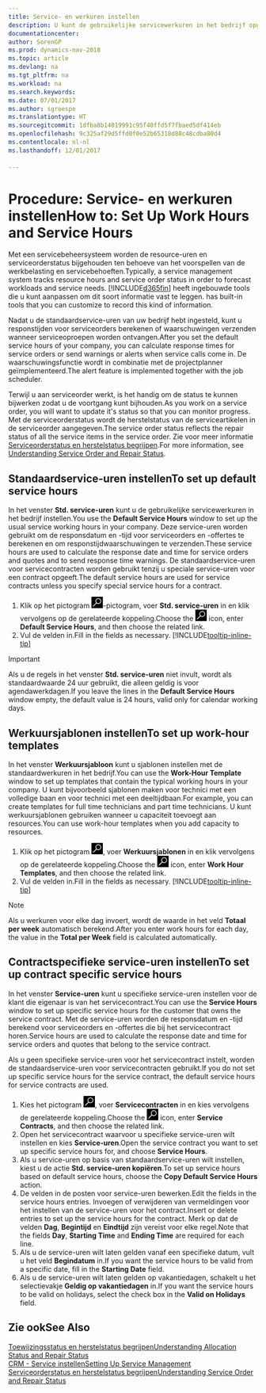 ```yaml
---
title: Service- en werkuren instellen
description: U kunt de gebruikelijke servicewerkuren in het bedrijf opgeven. Deze service-uren worden gebruikt om de responsdatum en -tijd voor serviceorders en -offertes te berekenen, en om responstijdwaarschuwingen te verzenden.
documentationcenter: 
author: SorenGP
ms.prod: dynamics-nav-2018
ms.topic: article
ms.devlang: na
ms.tgt_pltfrm: na
ms.workload: na
ms.search.keywords: 
ms.date: 07/01/2017
ms.author: sgroespe
ms.translationtype: HT
ms.sourcegitcommit: 1dfba8b14019991c95f40ffd5f7fbaed5df414eb
ms.openlocfilehash: 9c325af29d5ffd0f0e52b65318d88c48cdba80d4
ms.contentlocale: nl-nl
ms.lasthandoff: 12/01/2017

---
```

# <a name="how-to-set-up-work-hours-and-service-hours"></a><span data-ttu-id="56459-104">Procedure: Service- en werkuren instellen</span><span class="sxs-lookup"><span data-stu-id="56459-104">How to: Set Up Work Hours and Service Hours</span></span>
<span data-ttu-id="56459-105">Met een servicebeheersysteem worden de resource-uren en serviceorderstatus bijgehouden ten behoeve van het voorspellen van de werkbelasting en servicebehoeften.</span><span class="sxs-lookup"><span data-stu-id="56459-105">Typically, a service management system tracks resource hours and service order status in order to forecast workloads and service needs.</span></span> [!INCLUDE[d365fin](includes/d365fin_md.md)]<span data-ttu-id="56459-106"> heeft ingebouwde tools die u kunt aanpassen om dit soort informatie vast te leggen.</span><span class="sxs-lookup"><span data-stu-id="56459-106"> has built-in tools that you can customize to record this kind of information.</span></span>  
  
<span data-ttu-id="56459-107">Nadat u de standaardservice-uren van uw bedrijf hebt ingesteld, kunt u responstijden voor serviceorders berekenen of waarschuwingen verzenden wanneer serviceoproepen worden ontvangen.</span><span class="sxs-lookup"><span data-stu-id="56459-107">After you set the default service hours of your company, you can calculate response times for service orders or send warnings or alerts when service calls come in.</span></span> <span data-ttu-id="56459-108">De waarschuwingsfunctie wordt in combinatie met de projectplanner geïmplementeerd.</span><span class="sxs-lookup"><span data-stu-id="56459-108">The alert feature is implemented together with the job scheduler.</span></span>   
  
<span data-ttu-id="56459-109">Terwijl u aan serviceorder werkt, is het handig om de status te kunnen bijwerken zodat u de voortgang kunt bijhouden.</span><span class="sxs-lookup"><span data-stu-id="56459-109">As you work on a service order, you will want to update it's status so that you can monitor progress.</span></span> <span data-ttu-id="56459-110">Met de serviceorderstatus wordt de herstelstatus van de serviceartikelen in de serviceorder aangegeven.</span><span class="sxs-lookup"><span data-stu-id="56459-110">The service order status reflects the repair status of all the service items in the service order.</span></span> <span data-ttu-id="56459-111">Zie voor meer informatie [Serviceorderstatus en herstelstatus begrijpen](service-order-repair-status.md).</span><span class="sxs-lookup"><span data-stu-id="56459-111">For more information, see [Understanding Service Order and Repair Status](service-order-repair-status.md).</span></span> 

## <a name="to-set-up-default-service-hours"></a><span data-ttu-id="56459-112">Standaardservice-uren instellen</span><span class="sxs-lookup"><span data-stu-id="56459-112">To set up default service hours</span></span>  
<span data-ttu-id="56459-113">In het venster **Std. service-uren** kunt u de gebruikelijke servicewerkuren in het bedrijf instellen.</span><span class="sxs-lookup"><span data-stu-id="56459-113">You use the **Default Service Hours** window to set up the usual service working hours in your company.</span></span> <span data-ttu-id="56459-114">Deze service-uren worden gebruikt om de responsdatum en -tijd voor serviceorders en -offertes te berekenen en om responstijdwaarschuwingen te verzenden.</span><span class="sxs-lookup"><span data-stu-id="56459-114">These service hours are used to calculate the response date and time for service orders and quotes and to send response time warnings.</span></span> <span data-ttu-id="56459-115">De standaardservice-uren voor servicecontracten worden gebruikt tenzij u speciale service-uren voor een contract opgeeft.</span><span class="sxs-lookup"><span data-stu-id="56459-115">The default service hours are used for service contracts unless you specify special service hours for a contract.</span></span>  
  
1. <span data-ttu-id="56459-116">Klik op het pictogram ![Zoeken naar pagina of rapport](media/ui-search/search_small.png "Zoeken naar pagina of rapport")-pictogram, voer **Std. service-uren** in en klik vervolgens op de gerelateerde koppeling.</span><span class="sxs-lookup"><span data-stu-id="56459-116">Choose the ![Search for Page or Report](media/ui-search/search_small.png "Search for Page or Report icon") icon, enter **Default Service Hours**, and then choose the related link.</span></span>  
2. <span data-ttu-id="56459-117">Vul de velden in.</span><span class="sxs-lookup"><span data-stu-id="56459-117">Fill in the fields as necessary.</span></span> [!INCLUDE[tooltip-inline-tip](includes/tooltip-inline-tip_md.md)]  
  
> [!IMPORTANT]  
>  <span data-ttu-id="56459-118">Als u de regels in het venster **Std. service-uren** niet invult, wordt als standaardwaarde 24 uur gebruikt, die alleen geldig is voor agendawerkdagen.</span><span class="sxs-lookup"><span data-stu-id="56459-118">If you leave the lines in the **Default Service Hours** window empty, the default value is 24 hours, valid only for calendar working days.</span></span>  
  
## <a name="to-set-up-work-hour-templates"></a><span data-ttu-id="56459-119">Werkuursjablonen instellen</span><span class="sxs-lookup"><span data-stu-id="56459-119">To set up work-hour templates</span></span>
<span data-ttu-id="56459-120">In het venster **Werkuursjabloon** kunt u sjablonen instellen met de standaardwerkuren in het bedrijf.</span><span class="sxs-lookup"><span data-stu-id="56459-120">You can use the **Work-Hour Template** window to set up templates that contain the typical working hours in your company.</span></span> <span data-ttu-id="56459-121">U kunt bijvoorbeeld sjablonen maken voor technici met een volledige baan en voor technici met een deeltijdbaan.</span><span class="sxs-lookup"><span data-stu-id="56459-121">For example, you can create templates for full time technicians and part time technicians.</span></span> <span data-ttu-id="56459-122">U kunt werkuursjablonen gebruiken wanneer u capaciteit toevoegt aan resources.</span><span class="sxs-lookup"><span data-stu-id="56459-122">You can use work-hour templates when you add capacity to resources.</span></span>  
  
1. <span data-ttu-id="56459-123">Klik op het pictogram ![Zoeken naar pagina of rapport](media/ui-search/search_small.png "pictogram Zoeken naar pagina of rapport"), voer **Werkuursjablonen** in en klik vervolgens op de gerelateerde koppeling.</span><span class="sxs-lookup"><span data-stu-id="56459-123">Choose the ![Search for Page or Report](media/ui-search/search_small.png "Search for Page or Report icon") icon, enter **Work Hour Templates**, and then choose the related link.</span></span>  
2. <span data-ttu-id="56459-124">Vul de velden in.</span><span class="sxs-lookup"><span data-stu-id="56459-124">Fill in the fields as necessary.</span></span> [!INCLUDE[tooltip-inline-tip](includes/tooltip-inline-tip_md.md)]  
  
> [!Note]
> <span data-ttu-id="56459-125">Als u werkuren voor elke dag invoert, wordt de waarde in het veld **Totaal per week** automatisch berekend.</span><span class="sxs-lookup"><span data-stu-id="56459-125">After you enter work hours for each day, the value in the **Total per Week** field is calculated automatically.</span></span>  

## <a name="to-set-up-contract-specific-service-hours"></a><span data-ttu-id="56459-126">Contractspecifieke service-uren instellen</span><span class="sxs-lookup"><span data-stu-id="56459-126">To set up contract specific service hours</span></span>  
<span data-ttu-id="56459-127">In het venster **Service-uren** kunt u specifieke service-uren instellen voor de klant die eigenaar is van het servicecontract.</span><span class="sxs-lookup"><span data-stu-id="56459-127">You can use the **Service Hours** window to set up specific service hours for the customer that owns the service contract.</span></span> <span data-ttu-id="56459-128">Met de service-uren worden de responsdatum en -tijd berekend voor serviceorders en -offertes die bij het servicecontract horen.</span><span class="sxs-lookup"><span data-stu-id="56459-128">Service hours are used to calculate the response date and time for service orders and quotes that belong to the service contract.</span></span>  
  
<span data-ttu-id="56459-129">Als u geen specifieke service-uren voor het servicecontract instelt, worden de standaardservice-uren voor servicecontracten gebruikt.</span><span class="sxs-lookup"><span data-stu-id="56459-129">If you do not set up specific service hours for the service contract, the default service hours for service contracts are used.</span></span>  
  
1. <span data-ttu-id="56459-130">Kies het pictogram ![Zoeken naar pagina of rapport](media/ui-search/search_small.png "pictogram Zoeken naar pagina of rapport"), voer **Servicecontracten** in en kies vervolgens de gerelateerde koppeling.</span><span class="sxs-lookup"><span data-stu-id="56459-130">Choose the ![Search for Page or Report](media/ui-search/search_small.png "Search for Page or Report icon") icon, enter **Service Contracts**, and then choose the related link.</span></span>  
2. <span data-ttu-id="56459-131">Open het servicecontract waarvoor u specifieke service-uren wilt instellen en kies **Service-uren**.</span><span class="sxs-lookup"><span data-stu-id="56459-131">Open the service contract you want to set up specific service hours for, and choose **Service Hours**.</span></span>  
4. <span data-ttu-id="56459-132">Als u service-uren op basis van standaardservice-uren wilt instellen, kiest u de actie **Std. service-uren kopiëren**.</span><span class="sxs-lookup"><span data-stu-id="56459-132">To set up service hours based on default service hours, choose the **Copy Default Service Hours** action.</span></span>  
5. <span data-ttu-id="56459-133">De velden in de posten voor service-uren bewerken.</span><span class="sxs-lookup"><span data-stu-id="56459-133">Edit the fields in the service hours entries.</span></span> <span data-ttu-id="56459-134">Invoegen of verwijderen van vermeldingen voor het instellen van de service-uren voor het contract.</span><span class="sxs-lookup"><span data-stu-id="56459-134">Insert or delete entries to set up the service hours for the contract.</span></span> <span data-ttu-id="56459-135">Merk op dat de velden **Dag**, **Begintijd** en **Eindtijd** zijn vereist voor elke regel.</span><span class="sxs-lookup"><span data-stu-id="56459-135">Note that the fields **Day**, **Starting Time** and **Ending Time** are required for each line.</span></span>  
6. <span data-ttu-id="56459-136">Als u de service-uren wilt laten gelden vanaf een specifieke datum, vult u het veld **Begindatum** in.</span><span class="sxs-lookup"><span data-stu-id="56459-136">If you want the service hours to be valid from a specific date, fill in the **Starting Date** field.</span></span>  
7. <span data-ttu-id="56459-137">Als u de service-uren wilt laten gelden op vakantiedagen, schakelt u het selectievakje **Geldig op vakantiedagen** in.</span><span class="sxs-lookup"><span data-stu-id="56459-137">If you want the service hours to be valid on holidays, select the check box in the **Valid on Holidays** field.</span></span>  

## <a name="see-also"></a><span data-ttu-id="56459-138">Zie ook</span><span class="sxs-lookup"><span data-stu-id="56459-138">See Also</span></span>  
[<span data-ttu-id="56459-139">Toewijzingsstatus en herstelstatus begrijpen</span><span class="sxs-lookup"><span data-stu-id="56459-139">Understanding Allocation Status and Repair Status</span></span>](service-allocation-status-and-repair-status.md)  
[<span data-ttu-id="56459-140">CRM - Service instellen</span><span class="sxs-lookup"><span data-stu-id="56459-140">Setting Up Service Management</span></span>](service-setup-service.md)  
[<span data-ttu-id="56459-141">Serviceorderstatus en herstelstatus begrijpen</span><span class="sxs-lookup"><span data-stu-id="56459-141">Understanding Service Order and Repair Status</span></span>](service-order-repair-status.md)  

